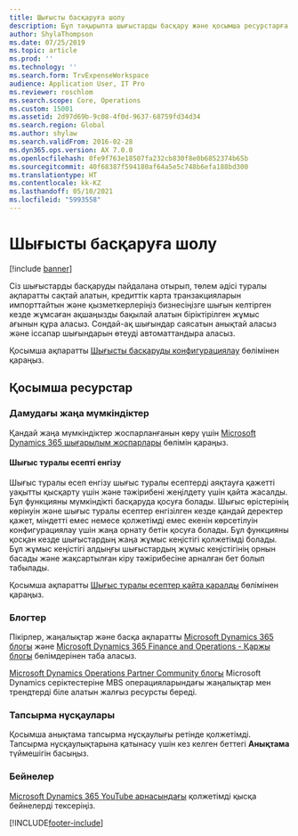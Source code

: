 ```yaml
---
title: Шығысты басқаруға шолу
description: Бұл тақырыпта шығыстарды басқару және қосымша ресурстарға сілтемелер туралы жалпы ақпарат берілген. Сіз шығыстарды басқаруды пайдалана отырып, төлем әдісі туралы ақпаратты сақтай алатын, кредиттік карта транзакцияларын импорттайтын және қызметкерлеріңіз бизнесіңізге шығын келтірген кезде жұмсаған ақшаңызды бақылай алатын біріктірілген жұмыс ағынын құра аласыз.
author: ShylaThompson
ms.date: 07/25/2019
ms.topic: article
ms.prod: ''
ms.technology: ''
ms.search.form: TrvExpenseWorkspace
audience: Application User, IT Pro
ms.reviewer: roschlom
ms.search.scope: Core, Operations
ms.custom: 15001
ms.assetid: 2d97d69b-9c08-4f0d-9637-68759fd34d34
ms.search.region: Global
ms.author: shylaw
ms.search.validFrom: 2016-02-28
ms.dyn365.ops.version: AX 7.0.0
ms.openlocfilehash: 0fe9f763e18507fa232cb830f8e0b6852374b65b
ms.sourcegitcommit: 40f68387f594180af64a5e5c748b6efa188bd300
ms.translationtype: HT
ms.contentlocale: kk-KZ
ms.lasthandoff: 05/10/2021
ms.locfileid: "5993558"
---
```

# <a name="expense-management-overview"></a>Шығысты басқаруға шолу

[!include [banner](../includes/banner.md)]

Сіз шығыстарды басқаруды пайдалана отырып, төлем әдісі туралы ақпаратты сақтай алатын, кредиттік карта транзакцияларын импорттайтын және қызметкерлеріңіз бизнесіңізге шығын келтірген кезде жұмсаған ақшаңызды бақылай алатын біріктірілген жұмыс ағынын құра аласыз. Сондай-ақ шығындар саясатын анықтай аласыз және іссапар шығындарын өтеуді автоматтандыра аласыз.

Қосымша ақпаратты [Шығысты басқаруды конфигурациялау](plan-expense-management.md) бөлімінен қараңыз.

## <a name="additional-resources"></a>Қосымша ресурстар

### <a name="whats-new-and-in-development"></a>Дамудағы жаңа мүмкіндіктер

Қандай жаңа мүмкіндіктер жоспарланғанын көру үшін [Microsoft Dynamics 365 шығарылым жоспарлары](/dynamics365/release-plans/) бөлімін қараңыз.

#### <a name="expense-report-entry"></a>Шығыс туралы есепті енгізу

Шығыс туралы есеп енгізу шығыс туралы есептерді аяқтауға қажетті уақытты қысқарту үшін және тәжірибені жеңілдету үшін қайта жасалды. Бұл функцияны мүмкіндікті басқаруда қосуға болады. Шығыс өрістерінің көрінуін және шығыс туралы есептер енгізілген кезде қандай деректер қажет, міндетті емес немесе қолжетімді емес екенін көрсетілуін конфигурациялау үшін жаңа орнату бетін қосуға болады. Бұл функцияны қосқан кезде шығыстардың жаңа жұмыс кеңістігі қолжетімді болады. Бұл жұмыс кеңістігі алдыңғы шығыстардың жұмыс кеңістігінің орнын басады және жақсартылған кіру тәжірибесіне арналған бет болып табылады.

Қосымша ақпаратты [Шығыс туралы есептер қайта қаралды](ExpenseWorkspaceNew.md) бөлімінен қараңыз.

### <a name="blogs"></a>Блогтер

Пікірлер, жаңалықтар және басқа ақпаратты [Microsoft Dynamics 365 блогы](https://community.dynamics.com/b/msftdynamicsblog?c=Enterprise) және [Microsoft Dynamics 365 Finance and Operations - Қаржы блогы](https://community.dynamics.com/365/financeandoperations/b/financials) бөлімдерінен таба аласыз.

[Microsoft Dynamics Operations Partner Community блогы](https://community.dynamics.com/partner/b/operationspartnercommunityblog) Microsoft Dynamics серіктестеріне MBS операцияларындағы жаңалықтар мен трендтерді біле алатын жалғыз ресурсты береді.

### <a name="task-guides"></a>Тапсырма нұсқаулары

Қосымша анықтама тапсырма нұсқаулығы ретінде қолжетімді. Тапсырма нұсқаулықтарына қатынасу үшін кез келген беттегі **Анықтама** түймешігін басыңыз.

### <a name="videos"></a>Бейнелер

[Microsoft Dynamics 365 YouTube арнасындағы](https://www.youtube.com/channel/UCJGCg4rB3QSs8y_1FquelBQ) қолжетімді қысқа бейнелерді тексеріңіз.


[!INCLUDE[footer-include](../includes/footer-banner.md)]